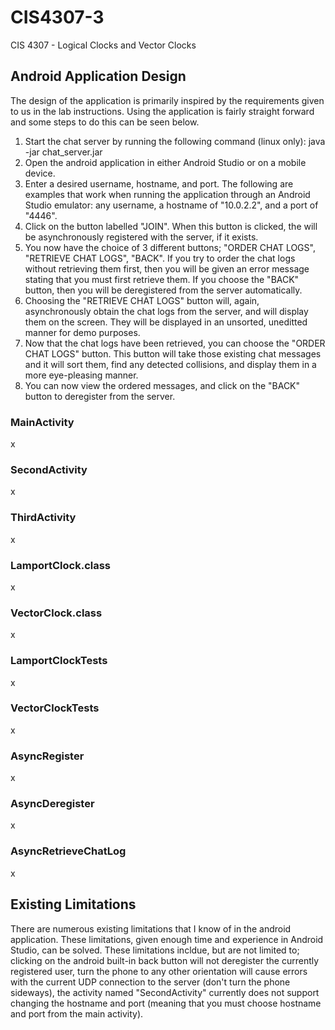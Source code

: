 # CIS4307-3
CIS 4307 - Logical Clocks and Vector Clocks

## Android Application Design
The design of the application is primarily inspired by the requirements given to us in the lab instructions. Using the application is fairly straight forward and some steps to do this can be seen below.

1. Start the chat server by running the following command (linux only): java -jar chat_server.jar
2. Open the android application in either Android Studio or on a mobile device.
3. Enter a desired username, hostname, and port. The following are examples that work when running the application through an Android Studio emulator: any username, a hostname of "10.0.2.2", and a port of "4446".
4. Click on the button labelled "JOIN". When this button is clicked, the will be asynchronously registered with the server, if it exists.
5. You now have the choice of 3 different buttons; "ORDER CHAT LOGS", "RETRIEVE CHAT LOGS", "BACK". If you try to order the chat logs without retrieving them first, then you will be given an error message stating that you must first retrieve them. If you choose the "BACK" button, then you will be deregistered from the server automatically.
6. Choosing the "RETRIEVE CHAT LOGS" button will, again, asynchronously obtain the chat logs from the server, and will display them on the screen. They will be displayed in an unsorted, uneditted manner for demo purposes.
7. Now that the chat logs have been retrieved, you can choose the "ORDER CHAT LOGS" button. This button will take those existing chat messages and it will sort them, find any detected collisions, and display them in a more eye-pleasing manner.
8. You can now view the ordered messages, and click on the "BACK" button to deregister from the server.

### MainActivity
x

### SecondActivity
x

### ThirdActivity
x

### LamportClock.class
x

### VectorClock.class
x

### LamportClockTests
x

### VectorClockTests
x

### AsyncRegister
x

### AsyncDeregister
x

### AsyncRetrieveChatLog
x

## Existing Limitations
There are numerous existing limitations that I know of in the android application. These limitations, given enough time and experience in Android Studio, can be solved. These limitations incldue, but are not limited to; clicking on the android built-in back button will not deregister the currently registered user, turn the phone to any other orientation will cause errors with the current UDP connection to the server (don't turn the phone sideways), the activity named "SecondActivity" currently does not support changing the hostname and port (meaning that you must choose hostname and port from the main activity).
